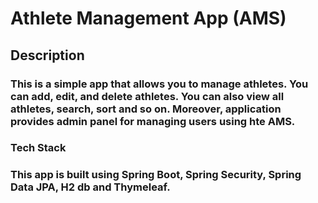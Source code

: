 # Athlete Management App (AMS)
## Description
### This is a simple app that allows you to manage athletes. You can add, edit, and delete athletes. You can also view all athletes, search, sort and so on. Moreover, application provides admin panel for managing users using hte AMS.
### Tech Stack
### This app is built using Spring Boot, Spring Security, Spring Data JPA, H2 db and Thymeleaf.